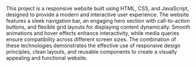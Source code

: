 This project is a responsive website built using HTML, CSS, and JavaScript, designed to provide a modern and interactive user experience. The website features a sleek navigation bar, an engaging hero section with call-to-action buttons, and flexible grid layouts for displaying content dynamically. Smooth animations and hover effects enhance interactivity, while media queries ensure compatibility across different screen sizes. The combination of these technologies demonstrates the effective use of responsive design principles, clean layouts, and reusable components to create a visually appealing and functional website.
